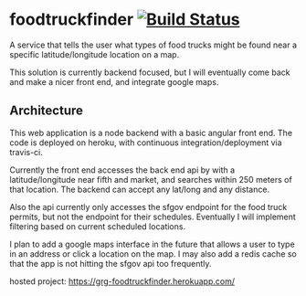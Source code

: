 # foodtruckfinder [![Build Status](https://travis-ci.org/gregerg/foodtruckfinder.svg)](https://travis-ci.org/gregerg/foodtruckfinder)
A service that tells the user what types of food trucks might be found near a specific latitude/longitude location on a map.

This solution is currently backend focused, but I will eventually come back and make a nicer front end, and integrate google maps.

## Architecture

This web application is a node backend with a basic angular front end. The code is deployed on heroku, with continuous integration/deployment via travis-ci. 

Currently the front end accesses the back end api by with a latitude/longitude near fifth and market, and searches within 250 meters of that location. The backend can accept any lat/long and any distance.

Also the api currently only accesses the sfgov endpoint for the food truck permits, but not the endpoint for their schedules. Eventually I will implement filtering based on current scheduled locations.

I plan to add a google maps interface in the future that allows a user to type in an address or click a location on the map. I may also add a redis cache so that the app is not hitting the sfgov api too frequently.

hosted project: https://grg-foodtruckfinder.herokuapp.com/

